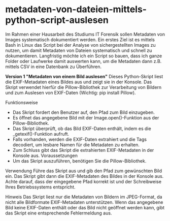 # metadaten-von-dateien-mittels-python-script-auslesen
Im Rahmen einer Hausarbeit des Studiums IT Forensik sollen Metadaten von Images systematisch dokumentiert werden. Ein erstes Ziel ist es mittels Bash in Linux das Script bei der Analyse von sichergestellten Images zu nutzen, um damit Metadaten von Dateien systematisch und schnell zu dokumentieren. Langfristig möchte ich ein Script so bauen, dass ich ganze Folder oder Laufwerke damit auswerten kann, um die Metadaten dann z.B. mittels CSV in eine Datenbank zu Überführen.

<b>Version 1 "Metadaten von einem Bild auslesen"</b>
Dieses Python-Skript liest die EXIF-Metadaten eines Bildes aus und zeigt sie in der Konsole. Das Skript verwendet hierfür die Pillow-Bibliothek zur Verarbeitung von Bildern und zum Auslesen von EXIF-Daten (Wichtig: pip install Pillow).

Funktionsweise
- Das Skript fordert den Benutzer auf, den Pfad zum Bild einzugeben.
- Es öffnet das angegebene Bild mit der Image.open()-Funktion aus der Pillow-Bibliothek.
- Das Skript überprüft, ob das Bild EXIF-Daten enthält, indem es die _getexif()-Funktion aufruft.
- Falls vorhanden, werden die EXIF-Daten extrahiert und die Tags decodiert, um lesbare Namen für die Metadaten zu erhalten.
- Zum Schluss gibt das Skript die extrahierten EXIF-Metadaten in der Konsole aus.
Voraussetzungen
- Um das Skript auszuführen, benötigen Sie die Pillow-Bibliothek.

Verwendung
Führe das Skript aus und gib den Pfad zum gewünschten Bild ein. Das Skript gibt dann die EXIF-Metadaten des Bildes in der Konsole aus. Achte darauf, dass der eingegebene Pfad korrekt ist und der Schreibweise Ihres Betriebssystems entspricht.

Hinweis
Das Skript liest nur die Metadaten von Bildern im JPEG-Format, da nicht alle Bildformate EXIF-Metadaten unterstützen. Wenn das angegebene Bild keine EXIF-Daten enthält oder das Bild nicht geöffnet werden kann, gibt das Skript eine entsprechende Fehlermeldung aus.
